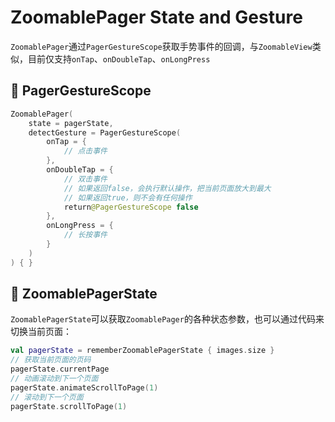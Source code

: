 # ZoomablePager State and Gesture

`ZoomablePager`通过`PagerGestureScope`获取手势事件的回调，与`ZoomableView`类似，目前仅支持`onTap`、`onDoubleTap`、`onLongPress`

## 🥬 PagerGestureScope
```kotlin
ZoomablePager(
    state = pagerState,
    detectGesture = PagerGestureScope(
        onTap = {
            // 点击事件
        },
        onDoubleTap = {
            // 双击事件
            // 如果返回false，会执行默认操作，把当前页面放大到最大
            // 如果返回true，则不会有任何操作
            return@PagerGestureScope false
        },
        onLongPress = {
            // 长按事件
        }
    )
) { }
```

## 🥦 ZoomablePagerState

`ZoomablePagerState`可以获取`ZoomablePager`的各种状态参数，也可以通过代码来切换当前页面：

```kotlin
val pagerState = rememberZoomablePagerState { images.size }
// 获取当前页面的页码
pagerState.currentPage 
// 动画滚动到下一个页面
pagerState.animateScrollToPage(1)
// 滚动到下一个页面
pagerState.scrollToPage(1)
```